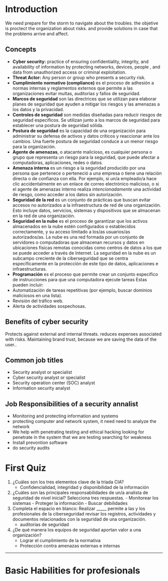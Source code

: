 # Introduction
We need prepare for the storm to navigate about the troubles. the objetive is proctect the organization about risks. and provide solutions in case that the problems arrive and affect.

## Concepts
- **Cyber security:** practice of ensuring confidentiality, integrity, and availability of information by protecting networks, devices, people , and data from unauthorized access or criminal exploitation. 
- **Threat Actor:** Any person or group who presents a security risk.
- **Cumplimiento** **normativo (compliance)** es el proceso de adhesión a normas internas y reglamentos externos que permite a las organizaciones evitar multas, auditorías y fallos de seguridad.
- **Marcos de seguridad** son las directrices que se utilizan para elaborar planes de seguridad que ayuden a mitigar los riesgos y las amenazas a los datos y la privacidad.
- **Controles de seguridad** son medidas diseñadas para reducir riesgos de seguridad específicos. Se utilizan junto a los marcos de seguridad para establecer una postura de seguridad sólida.
- **Postura de seguridad** es la capacidad de una organización para administrar su defensa de activos y datos críticos y reaccionar ante los cambios. Una fuerte postura de seguridad conduce a un menor riesgo para la organización.
- **Agente de amenazas**, o atacante malicioso, es cualquier persona o grupo que representa un riesgo para la seguridad, que puede afectar a computadoras, aplicaciones, redes o datos.
- **Amenaza interna** es un riesgo a la seguridad producido por una persona que pertenece o perteneció a una empresa o tiene una relación directa o de confianza con ella. Por ejemplo, si un/a empleado/a hace clic accidentalmente en un enlace de correo electrónico malicioso, o si el agente de amenazas interno realiza _intencionadamente_ una actividad de riesgo, como acceder a los datos sin autorización.
- **Seguridad de la red** es un conjunto de prácticas que buscan evitar accesos no autorizados a la infraestructura de red de una organización. Esto incluye datos, servicios, sistemas y dispositivos que se almacenan en la red de una organización.
- **Seguridad en la nube** es el proceso de garantizar que los activos almacenados en la nube estén configurados o establecidos correctamente, y su acceso limitado a los/as usuarios/as autorizados/as. La nube es una red formada por un conjunto de servidores o computadoras que almacenan recursos y datos en ubicaciones físicas remotas conocidas como centros de datos a los que se puede acceder a través de Internet. La seguridad en la nube es un subcampo creciente de la ciberseguridad que se centra específicamente en la protección de este tipo de datos, aplicaciones e infraestructuras.
- **Programación** es el proceso que permite crear un conjunto específico de instrucciones para que una computadora ejecute tareas Estas pueden incluir:
- Automatización de tareas repetitivas (por ejemplo, buscar dominios maliciosos en una lista).
- Revisión del tráfico web. 
- Alerta de actividades sospechosas.

## Benefits of cyber security
Protects against external and internal threats.
reduces expenses associated with risks.
Maintaining brand trust, because we are saving the data of the user..
## Common job titles
- Security analyst or specialist
- Cyber security analyst or specialist
- Security operation center (SOC) analyst
- Information security analyst

## Job Responsibilities of a security annalist
- Monitoring and protecting information and systems
- protecting computer and network system, it need need to analyze the network
- We help with penetrating testing and ethical hacking looking for penetrate in the system that we are testing searching for weakness
- Install prevontion software
- do security audits

# First Quiz
1. ¿Cuáles son los tres elementos clave de la tríada CIA?
     - Confidencialidad, integridad y disponibilidad de la información
2.   ¿Cuáles son las principales responsabilidades de un/a analista de seguridad de nivel inicial? Selecciona tres respuestas.
    - Monitorear los sistemas
    - Proteger la información
    - Buscar debilidades
3.  Completa el espacio en blanco: Realizar _____ permite a las y los profesionales de la ciberseguridad revisar los registros, actividades y documentos relacionados con la seguridad de una organización.
	 - auditorias de seguridad
4. ¿De qué manera los equipos de seguridad aportan valor a una organización?
	- Lograr el cumplimiento de la normativa
	- Protección contra amenazas externas e internas

- - -
# Basic Habilities for profesionals